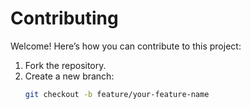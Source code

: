 # Contributing

Welcome! Here’s how you can contribute to this project:

1. Fork the repository.
2. Create a new branch:
   ```bash
   git checkout -b feature/your-feature-name

